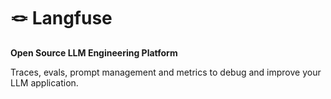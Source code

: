 # 🪢 Langfuse

**Open Source LLM Engineering Platform**

Traces, evals, prompt management and metrics to debug and improve your LLM application.
